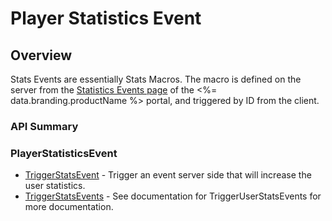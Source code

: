 # Player Statistics Event
## Overview



Stats Events are essentially Stats Macros.  The macro is defined on the server from the
[Statistics Events page](https://portal.braincloudservers.com/admin/dashboard#/development/gamification-statsevents) of the <%= data.branding.productName %> portal, and triggered by ID from the client.

### API Summary

### PlayerStatisticsEvent
* [TriggerStatsEvent](/api/capi/playerstatsevent/triggerstatsevent) - Trigger an event server side that will increase the user statistics.
* [TriggerStatsEvents](/api/capi/playerstatsevent/triggerstatsevents) - See documentation for TriggerUserStatsEvents for more documentation.


<DocCardList />